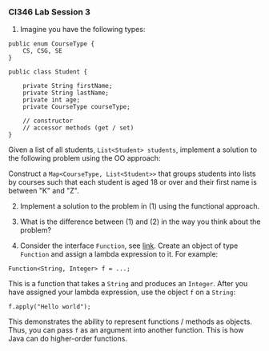 ### CI346 Lab Session 3

1. Imagine you have the following types:

```
public enum CourseType {
    CS, CSG, SE
}

public class Student {

    private String firstName;
    private String lastName;
    private int age;
    private CourseType courseType;
    
    // constructor
    // accessor methods (get / set)
}
```

Given a list of all students, `List<Student> students`,
implement a solution to the following problem using the OO approach:

Construct a `Map<CourseType, List<Student>>` that groups students into lists
by courses such that each student is aged 18 or over and their first name
is between "K" and "Z".

2. Implement a solution to the problem in (1) using the functional approach.

3. What is the difference between (1) and (2) in the way you think about the problem?

4. Consider the interface `Function`, see [link](https://docs.oracle.com/javase/8/docs/api/java/util/function/Function.html).
Create an object of type `Function` and assign a lambda expression to it.
For example:

```
Function<String, Integer> f = ...;
```

This is a function that takes a `String` and produces an `Integer`.
After you have assigned your lambda expression, use the object `f` on a `String`:

```
f.apply("Hello world");
```

This demonstrates the ability to represent functions / methods as objects.
Thus, you can pass `f` as an argument into another function.
This is how Java can do higher-order functions.